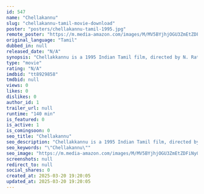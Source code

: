 ```yaml
---
id: 547
name: "Chellakannu"
slug: "chellakannu-tamil-movie-download"
poster: "posters/chellakannu-tamil-1995.jpg"
remote_poster: "https://m.media-amazon.com/images/M/MV5BYjhjOGU3ZmEtZDFiNy00OTFlLWI0MjktNTgwYzdhNDkyZTQwXkEyXkFqcGdeQXVyMjA4OTI5NDQ@._V1_SX300.jpg"
original_language: "Tamil"
dubbed_in: null
released_date: "N/A"
synopsis: "Chellakkannu is a 1995 Indian Tamil film, directed by N. Rathnam and Produced by R. V. Mahalingam and Vijaya Panneer Selvam. The film stars Vignesh, Yuvarani, Radha Ravi, Livingston, R. Sundarrajan and Manorama in lead roles. The mus"
type: "movie"
rating: "N/A"
imdbid: "tt8929858"
tmdbid: null
views: 0
likes: 0
dislikes: 0
author_id: 1
trailer_url: null
runtime: "140 min"
is_featured: 0
is_active: 1
is_comingsoon: 0
seo_title: "Chellakannu"
seo_description: "Chellakkannu is a 1995 Indian Tamil film, directed by N. Rathnam and Produced by R. V. Mahalingam and Vijaya Panneer Selvam. The film stars Vignesh, Yuvarani, Radha Ravi, Livingston, R. Sundarrajan and Manorama in lead roles. The mus"
seo_keywords: "\"Chellakannu\""
seo_image: "https://m.media-amazon.com/images/M/MV5BYjhjOGU3ZmEtZDFiNy00OTFlLWI0MjktNTgwYzdhNDkyZTQwXkEyXkFqcGdeQXVyMjA4OTI5NDQ@._V1_SX300.jpg"
screenshots: null
redirect_to: null
social_shares: 0
created_at: 2025-03-20 19:20:05
updated_at: 2025-03-20 19:20:05
---
```


